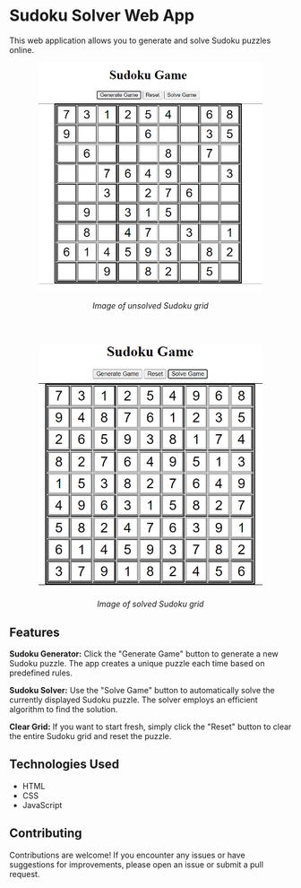 # Sudoku Solver Web App
This web application allows you to generate and solve Sudoku puzzles online.

<p align="center">
  <img src="images/Sudoku_Unsolved_Screenshot.png" width="400" alt="Unsolved Grid Image">
</p>
<p align="center">
  <i>Image of unsolved Sudoku grid</i>
</p>

<br>
<br>
<p align="center">
  <img src="images/Sudoku_Solved_Screenshot.png" width="400" alt="Unsolved Grid Image">
</p>
<p align="center">
  <i>Image of solved Sudoku grid</i>
</p>

## Features
**Sudoku Generator:** Click the "Generate Game" button to generate a new Sudoku puzzle. The app creates a unique puzzle each time based on predefined rules.

**Sudoku Solver:** Use the "Solve Game" button to automatically solve the currently displayed Sudoku puzzle. The solver employs an efficient algorithm to find the solution.

**Clear Grid:** If you want to start fresh, simply click the "Reset" button to clear the entire Sudoku grid and reset the puzzle.

## Technologies Used
* HTML
* CSS
* JavaScript

## Contributing
Contributions are welcome! If you encounter any issues or have suggestions for improvements, please open an issue or submit a pull request.
